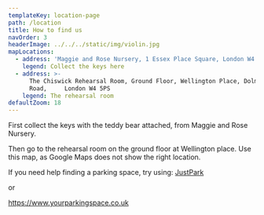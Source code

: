 ```yaml
---
templateKey: location-page
path: /location
title: How to find us
navOrder: 3
headerImage: ../../../static/img/violin.jpg
mapLocations:
  - address: 'Maggie and Rose Nursery, 1 Essex Place Square, London W4 5UJ'
    legend: Collect the keys here
  - address: >-
      The Chiswick Rehearsal Room, Ground Floor, Wellington Place, Dolman
      Road,     London W4 5PS
    legend: The rehearsal room
defaultZoom: 18
---
```

First collect the keys with the teddy bear attached, from Maggie and Rose Nursery.

Then go to the rehearsal room on the ground floor at Wellington place. Use this map, as Google Maps does not show the right location.

If you need help finding a parking space, try using:
<a href="https://www.justpark.com/search/?q=London+W4+5PS%2C+UK&start_date=02+Aug+2018&end_date=02+Aug+2018&start_time=08%3A00%3A00&end_time=10%3A00%3A00" target="_blank">JustPark</a>

or

https://www.yourparkingspace.co.uk
